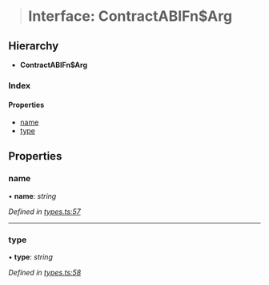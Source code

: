 > # Interface: ContractABIFn$Arg

## Hierarchy

* **ContractABIFn$Arg**

### Index

#### Properties

* [name](_types_.contractabifn_arg.md#name)
* [type](_types_.contractabifn_arg.md#type)

## Properties

###  name

• **name**: *string*

*Defined in [types.ts:57](https://github.com/polkadot-js/api/blob/9abbaab/packages/api-contract/src/types.ts#L57)*

___

###  type

• **type**: *string*

*Defined in [types.ts:58](https://github.com/polkadot-js/api/blob/9abbaab/packages/api-contract/src/types.ts#L58)*